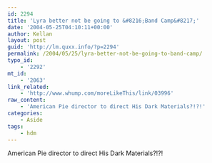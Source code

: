 ```yaml
---
id: 2294
title: 'Lyra better not be going to &#8216;Band Camp&#8217;'
date: '2004-05-25T04:10:11+00:00'
author: Kellan
layout: post
guid: 'http://lm.quxx.info/?p=2294'
permalink: /2004/05/25/lyra-better-not-be-going-to-band-camp/
typo_id:
    - '2292'
mt_id:
    - '2063'
link_related:
    - 'http://www.whump.com/moreLikeThis/link/03996'
raw_content:
    - 'American Pie director to direct His Dark Materials?!?!'
categories:
    - Aside
tags:
    - hdm
---
```


American Pie director to direct His Dark Materials?!?!